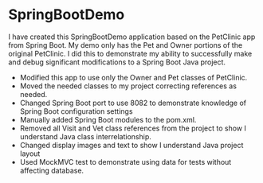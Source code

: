 # SpringBootDemo

I have created this SpringBootDemo application based on the PetClinic app from Spring Boot.
My demo only has the Pet and Owner portions of the original PetClinic. I did this 
to demonstrate my ability to successfully make and debug significant modifications 
to a Spring Boot Java project.
            
  - Modified this app to use only the Owner and Pet classes of PetClinic.
  - Moved the needed classes to my project correcting references as needed.
  - Changed Spring Boot port to use 8082 to demonstrate knowledge of Spring Boot configuration settings
  - Manually added Spring Boot modules to the pom.xml. 
  - Removed all Visit and Vet class references from the project to show I understand Java class interrelationship.
  - Changed display images and text to show I understand Java project layout
  - Used MockMVC test to demonstrate using data for tests without affecting database.
